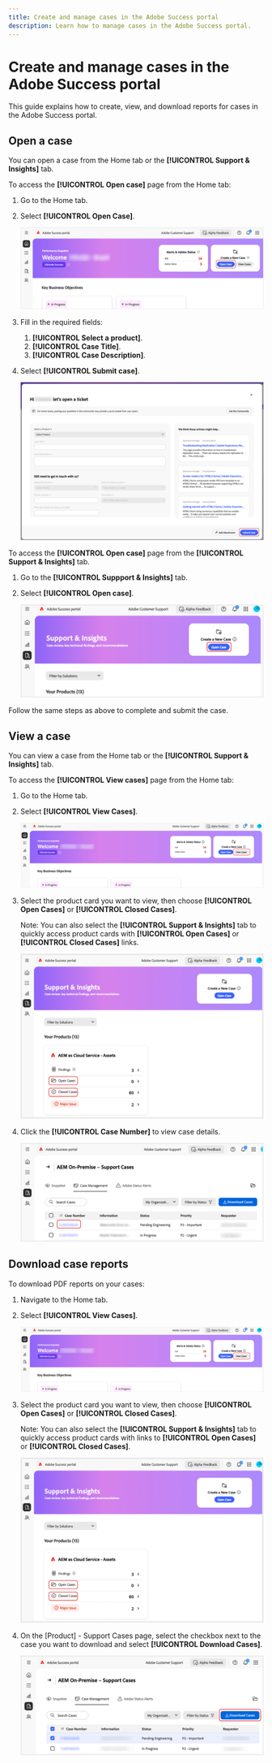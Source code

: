 ```yaml
---
title: Create and manage cases in the Adobe Success portal
description: Learn how to manage cases in the Adobe Success portal.
---
```

# Create and manage cases in the Adobe Success portal

This guide explains how to create, view, and download reports for cases in the Adobe Success portal. 

## Open a case

You can open a case from the Home tab or the **[!UICONTROL Support & Insights]** tab.

To access the **[!UICONTROL Open case]** page from the Home tab:

1. Go to the Home tab.
1. Select **[!UICONTROL Open Case]**. 


   ![adobe-success-portal-home-page-open-case](../../assets/adobe-success-portal-home-page-open-case.png)



1. Fill in the required fields:
   1. **[!UICONTROL Select a product]**.
   1. **[!UICONTROL Case Title]**.
   1. **[!UICONTROL Case Description]**.
1. Select **[!UICONTROL Submit case]**.



   ![adobe-success-portal-submit-case](../../assets/adobe-success-portal-submit-case.png)




To access the **[!UICONTROL Open case]** page from the **[!UICONTROL Support & Insights]** tab.

1. Go to the **[!UICONTROL Suppport & Insights]** tab.
1. Select **[!UICONTROL Open case]**.



   ![adobe-success-portal-support-insights-open-case](../../assets/adobe-success-portal-support-insights-open-case.png)



Follow the same steps as above to complete and submit the case.

## View a case

You can view a case from the Home tab or the **[!UICONTROL Support & Insights]** tab. 

To access the **[!UICONTROL View cases]** page from the Home tab: 

1. Go to the Home tab. 
1. Select **[!UICONTROL View Cases]**.



   ![adobe-success-portal-view-cases](../../assets/adobe-success-portal-view-cases.png)



1. Select the product card you want to view, then choose **[!UICONTROL Open Cases]** or **[!UICONTROL Closed Cases]**. 

   Note: You can also select the **[!UICONTROL Support & Insights]** tab to quickly access product cards with **[!UICONTROL Open Cases]** or **[!UICONTROL Closed Cases]** links.



   ![adobe-success-portal-open-case-closed-case](../../assets/adobe-success-portal-open-case-closed-case.png)



1. Click the **[!UICONTROL Case Number]** to view case details.  



   ![adobe-success-portal-case-number](../../assets/adobe-success-portal-case-number.png)



## Download case reports

To download PDF reports on your cases: 

1. Navigate to the Home tab.
1. Select **[!UICONTROL View Cases]**.


   ![adobe-success-portal-view-cases](../../assets/adobe-success-portal-view-cases.png)


1. Select the product card you want to view, then choose **[!UICONTROL Open Cases]** or **[!UICONTROL Closed Cases]**. 

   Note: You can also select the **[!UICONTROL Support & Insights]** tab to quickly access product cards with links to **[!UICONTROL Open Cases]** or **[!UICONTROL Closed Cases]**.

   ![adobe-success-portal-open-case-closed-case](../../assets/adobe-success-portal-open-case-closed-case.png)

1. On the [Product] - Support Cases page, select the checkbox next to the case you want to download and select **[!UICONTROL Download Cases]**.

   ![adobe-success-portal-download-cases](../../assets/adobe-success-portal-download-cases.png)
